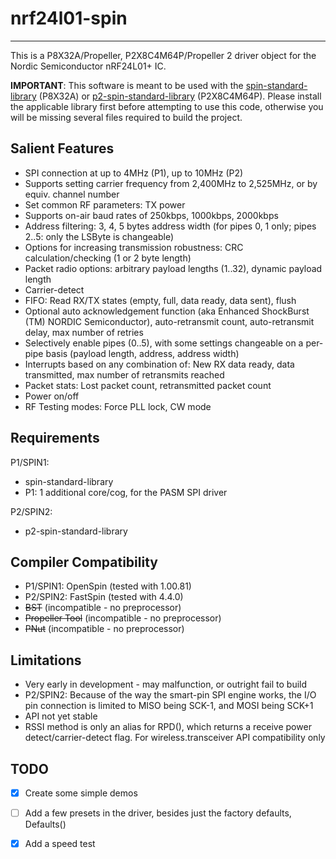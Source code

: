 # nrf24l01-spin
---------------

This is a P8X32A/Propeller, P2X8C4M64P/Propeller 2 driver object for the Nordic Semiconductor nRF24L01+ IC.

**IMPORTANT**: This software is meant to be used with the [spin-standard-library](https://github.com/avsa242/spin-standard-library) (P8X32A) or [p2-spin-standard-library](https://github.com/avsa242/p2-spin-standard-library) (P2X8C4M64P). Please install the applicable library first before attempting to use this code, otherwise you will be missing several files required to build the project.

## Salient Features

* SPI connection at up to 4MHz (P1), up to 10MHz (P2)
* Supports setting carrier frequency from 2,400MHz to 2,525MHz, or by equiv. channel number
* Set common RF parameters: TX power
* Supports on-air baud rates of 250kbps, 1000kbps, 2000kbps
* Address filtering: 3, 4, 5 bytes address width (for pipes 0, 1 only; pipes 2..5: only the LSByte is changeable)
* Options for increasing transmission robustness: CRC calculation/checking (1 or 2 byte length)
* Packet radio options: arbitrary payload lengths (1..32), dynamic payload length
* Carrier-detect
* FIFO: Read RX/TX states (empty, full, data ready, data sent), flush
* Optional auto acknowledgement function (aka Enhanced ShockBurst (TM) NORDIC Semiconductor), auto-retransmit count, auto-retransmit delay, max number of retries
* Selectively enable pipes (0..5), with some settings changeable on a per-pipe basis (payload length, address, address width)
* Interrupts based on any combination of: New RX data ready, data transmitted, max number of retransmits reached
* Packet stats: Lost packet count, retransmitted packet count
* Power on/off
* RF Testing modes: Force PLL lock, CW mode

## Requirements

P1/SPIN1:
* spin-standard-library
* P1: 1 additional core/cog, for the PASM SPI driver

P2/SPIN2:
* p2-spin-standard-library

## Compiler Compatibility

* P1/SPIN1: OpenSpin (tested with 1.00.81)
* P2/SPIN2: FastSpin (tested with 4.4.0)
* ~~BST~~ (incompatible - no preprocessor)
* ~~Propeller Tool~~ (incompatible - no preprocessor)
* ~~PNut~~ (incompatible - no preprocessor)

## Limitations

* Very early in development - may malfunction, or outright fail to build
* P2/SPIN2: Because of the way the smart-pin SPI engine works, the I/O pin connection is limited to MISO being SCK-1, and MOSI being SCK+1
* API not yet stable
* RSSI method is only an alias for RPD(), which returns a receive power detect/carrier-detect flag. For wireless.transceiver API compatibility only

## TODO

- [x] Create some simple demos
- [ ] Add a few presets in the driver, besides just the factory defaults, Defaults()
- [x] Add a speed test

